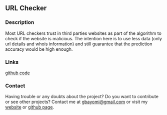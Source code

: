## URL Checker


### Description

Most URL checkers trust in third parties websites as part of the algorithm to check if the website is malicious. The intention here is to use less data (only url details and whois information) and still guarantee that the prediction accuracy would be high enough.

### Links

[github code](https://github.com/Bayomi/url_checker/)

### Contact

Having trouble or any doubts about the project? Do you want to contribute or see other projects? Contact me at gbayomi@gmail.com or visit my [website](http://gbayomi.com/) or [github page](https://github.com/Bayomi/).
